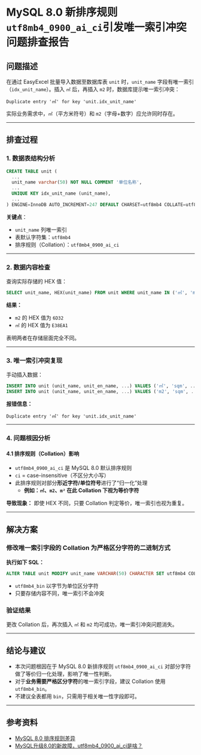 # MySQL 8.0 新排序规则 `utf8mb4_0900_ai_ci`引发唯一索引冲突问题排查报告

## 问题描述

在通过 EasyExcel 批量导入数据至数据库表 `unit` 时，`unit_name` 字段有唯一索引（`idx_unit_name`）。插入 `㎡` 后，再插入 `m2` 时，数据库提示唯一索引冲突：

```
Duplicate entry '㎡' for key 'unit.idx_unit_name'
```

实际业务需求中，`㎡`（平方米符号）和 `m2`（字母+数字）应允许同时存在。

---

## 排查过程

### 1. 数据表结构分析

```sql
CREATE TABLE unit (
  ...
  unit_name varchar(50) NOT NULL COMMENT '单位名称',
  ...
  UNIQUE KEY idx_unit_name (unit_name),
  ...
) ENGINE=InnoDB AUTO_INCREMENT=247 DEFAULT CHARSET=utf8mb4 COLLATE=utf8mb4_0900_ai_ci COMMENT='计量单位表'
```

**关键点**：

- `unit_name` 列唯一索引
- 表默认字符集：`utf8mb4`
- 排序规则（Collation）：`utf8mb4_0900_ai_ci`

---

### 2. 数据内容检查

查询实际存储的 HEX 值：

```sql
SELECT unit_name, HEX(unit_name) FROM unit WHERE unit_name IN ('㎡', 'm2');
```

**结果：**

- `m2` 的 HEX 值为 `6D32`
- `㎡` 的 HEX 值为 `E38EA1`

表明两者在存储层面完全不同。

---

### 3. 唯一索引冲突复现

手动插入数据：

```sql
INSERT INTO unit (unit_name, unit_en_name, ...) VALUES ('㎡', 'sqm', ...); -- 成功
INSERT INTO unit (unit_name, unit_en_name, ...) VALUES ('m2', 'sqm', ...); -- 报错
```

**报错信息：**

```
Duplicate entry '㎡' for key 'unit.idx_unit_name'
```

---

### 4. 问题根因分析

#### 4.1 排序规则（Collation）影响

- `utf8mb4_0900_ai_ci` 是 MySQL 8.0 默认排序规则
- `ci` = case-insensitive（不区分大小写）
- 此排序规则对部分**形近字符/单位符号**进行了“归一化”处理
  - **例如：`㎡`、`m2`、`m²` 在此 Collation 下视为等价字符**

**导致现象：**
即使 HEX 不同，只要 Collation 判定等价，唯一索引也视为重复。

---

## 解决方案

### 修改唯一索引字段的 Collation 为严格区分字符的二进制方式

**执行如下 SQL：**

```sql
ALTER TABLE unit MODIFY unit_name VARCHAR(50) CHARACTER SET utf8mb4 COLLATE utf8mb4_bin NOT NULL COMMENT '单位名称';
```

- `utf8mb4_bin` 以字节为单位区分字符
- 只要存储内容不同，唯一索引不会冲突

### 验证结果

更改 Collation 后，再次插入 `㎡` 和 `m2` 均可成功，唯一索引冲突问题消失。

---

## 结论与建议

- 本次问题根因在于 MySQL 8.0 新排序规则 `utf8mb4_0900_ai_ci` 对部分字符做了等价归一化处理，影响了唯一性判断。
- 对于**业务需要严格区分字符**的唯一索引字段，建议 Collation 使用 `utf8mb4_bin`。
- 不建议全表都用 `bin`，只需用于相关唯一性字段即可。

---

## 参考资料

- [MySQL 8.0 排序规则差异](https://dev.mysql.com/doc/refman/8.0/en/charset-unicode-sets.html#charset-unicode-sets-collations)
- [MySQL升级8.0的新故障，utf8mb4_0900_ai_ci是啥？](https://www.lifesailor.me/archives/2676.html)
